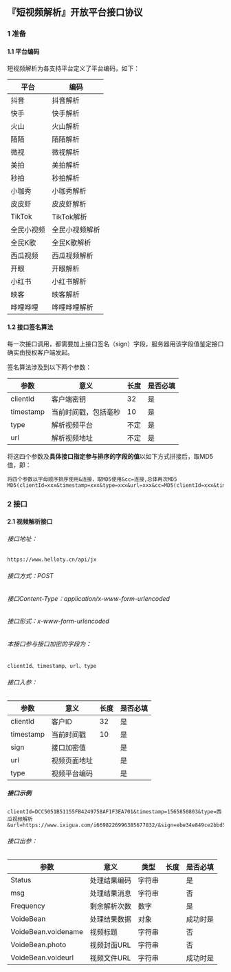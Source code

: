 ## 『短视频解析』开放平台接口协议


### 1 准备
#### 1.1 平台编码
短视频解析为各支持平台定义了平台编码，如下：

平台 | 编码
---|---
抖音| 抖音解析
快手| 快手解析
火山| 火山解析
陌陌| 陌陌解析
微视| 微视解析
美拍| 美拍解析
秒拍| 秒拍解析
小咖秀| 小咖秀解析
皮皮虾| 皮皮虾解析
TikTok| TikTok解析
全民小视频| 全民小视频解析
全民K歌| 全民K歌解析
西瓜视频| 西瓜视频解析
开眼| 开眼解析
小红书| 小红书解析
映客| 映客解析
哗哩哗哩| 哗哩哗哩解析


#### 1.2 接口签名算法
每一次接口调用，都需要加上接口签名（sign）字段，服务器用该字段值鉴定接口确实由授权客户端发起。

签名算法涉及到以下两个参数：

参数|意义|长度|是否必填
---|---|---|---
clientId | 客户端密钥| 32 |是
timestamp | 当前时间戳，包括毫秒 | 10 | 是
type | 解析视频平台 | 不定| 是
url | 解析视频地址 | 不定| 是

将这四个参数及**具体接口指定参与排序的字段的值**以如下方式拼接后，取MD5值，即：
```
将四个参数以字母顺序排序使用&连接，取MD5使用&cc=连接,总体再次MD5
MD5(clientId=xxx&timestamp=xxx&type=xxx&url=xxx&cc=MD5(clientId=xxx&timestamp=xxx&type=xxx&url=xxx))
```


### 2 接口
#### 2.1 视频解析接口

###### 接口地址：
```
https://www.helloty.cn/api/jx
```

###### 接口方式：POST
###### 接口Content-Type：application/x-www-form-urlencoded
###### 接口形式：x-www-form-urlencoded

###### 本接口参与接口加密的字段为：
```
clientId、timestamp、url、type
```

###### 接口入参：

参数|意义|长度|是否必填
---|---|---|---
clientId|客户ID|32|是
timestamp|当前时间戳|10|是
sign|接口加密值||是
url | 视频页面地址 ||是
type | 视频平台编码||是

##### 接口示例
```
clientId=DCC5051B51155FB4249758AF1F3EA701&timestamp=1565850803&type=西瓜视频解析&url=https://www.ixigua.com/i6698226996385677832/&sign=ebe34e849ce2bbd545c6e3cec7071748
```

###### 接口出参：
参数|意义|类型|长度|是否必填
---|---|---|---|---
Status | 处理结果编码 | 字符串 | |是
msg | 处理结果消息 | 字符串| | 否
Frequency| 剩余解析次数| 数字 ||是
VoideBean | 处理结果数据 | 对象 | |成功时是
VoideBean.voidename| 视频标题 | 字符串| |否
VoideBean.photo| 视频封面URL| 字符串| |否
VoideBean.voideurl| 视频文件URL| 字符串| |成功时是


